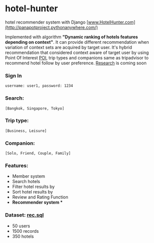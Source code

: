 # hotel-hunter
hotel recommender system with Django
[www.HotelHunter.com](http://panapotproject.pythonanywhere.com/)

Implemented with algorithm __"Dynamic ranking of hotels features depending on context"__.
It can provide different recommendation when variation of context sets are acquired by target user.
It's hybrid recommendation that considered context aware of target user by using Point Of Interest [POI](https://en.wikipedia.org/wiki/Point_of_interest), trip types and companions same as tripadvisor to recommend hotel follow by user preference. 
[Research](http://panapot.pythonanywhere.com/) is coming soon

### Sign In
	username: user1, password: 1234
### Search:
	[Bangkok, Singapore, Tokyo]
### Trip type:
	[Business, Leisure]
### Companion:
	[Solo, Friend, Couple, Family]
	
### Features:
* Member system
* Search hotels
* Filter hotel results by
* Sort hotel results by
* Review and Rating Function
* __Recommender system *__

### Dataset: [rec.sql](https://github.com/9Ten/hotel-hunter/blob/master/rec.sql)
* 50 users
* 1500 records
* 350 hotels
